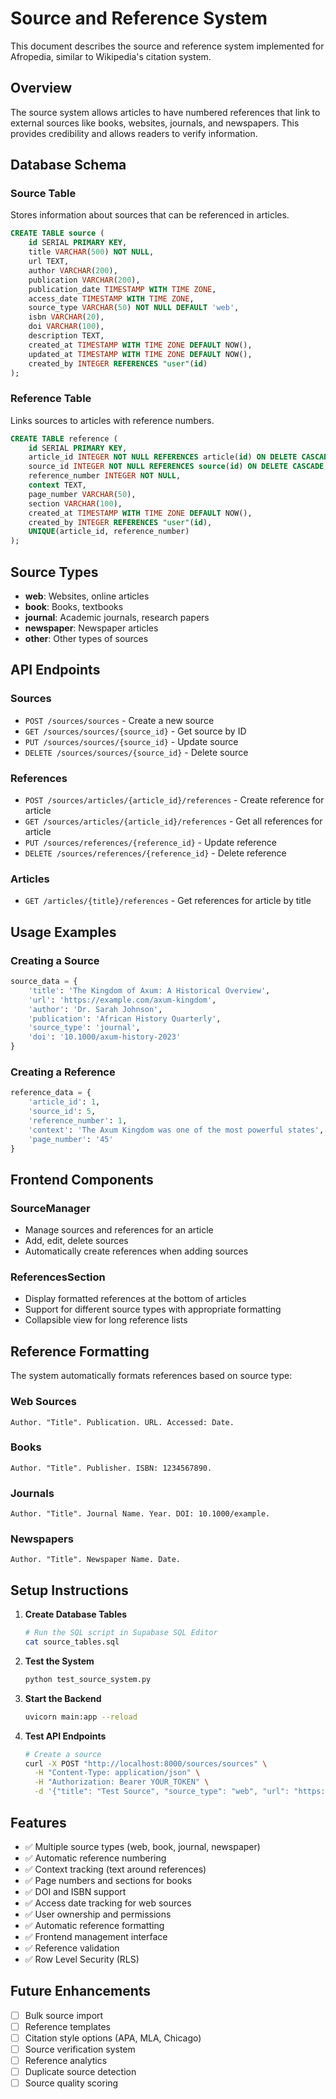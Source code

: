 # Source and Reference System

This document describes the source and reference system implemented for Afropedia, similar to Wikipedia's citation system.

## Overview

The source system allows articles to have numbered references that link to external sources like books, websites, journals, and newspapers. This provides credibility and allows readers to verify information.

## Database Schema

### Source Table
Stores information about sources that can be referenced in articles.

```sql
CREATE TABLE source (
    id SERIAL PRIMARY KEY,
    title VARCHAR(500) NOT NULL,
    url TEXT,
    author VARCHAR(200),
    publication VARCHAR(200),
    publication_date TIMESTAMP WITH TIME ZONE,
    access_date TIMESTAMP WITH TIME ZONE,
    source_type VARCHAR(50) NOT NULL DEFAULT 'web',
    isbn VARCHAR(20),
    doi VARCHAR(100),
    description TEXT,
    created_at TIMESTAMP WITH TIME ZONE DEFAULT NOW(),
    updated_at TIMESTAMP WITH TIME ZONE DEFAULT NOW(),
    created_by INTEGER REFERENCES "user"(id)
);
```

### Reference Table
Links sources to articles with reference numbers.

```sql
CREATE TABLE reference (
    id SERIAL PRIMARY KEY,
    article_id INTEGER NOT NULL REFERENCES article(id) ON DELETE CASCADE,
    source_id INTEGER NOT NULL REFERENCES source(id) ON DELETE CASCADE,
    reference_number INTEGER NOT NULL,
    context TEXT,
    page_number VARCHAR(50),
    section VARCHAR(100),
    created_at TIMESTAMP WITH TIME ZONE DEFAULT NOW(),
    created_by INTEGER REFERENCES "user"(id),
    UNIQUE(article_id, reference_number)
);
```

## Source Types

- **web**: Websites, online articles
- **book**: Books, textbooks
- **journal**: Academic journals, research papers
- **newspaper**: Newspaper articles
- **other**: Other types of sources

## API Endpoints

### Sources
- `POST /sources/sources` - Create a new source
- `GET /sources/sources/{source_id}` - Get source by ID
- `PUT /sources/sources/{source_id}` - Update source
- `DELETE /sources/sources/{source_id}` - Delete source

### References
- `POST /sources/articles/{article_id}/references` - Create reference for article
- `GET /sources/articles/{article_id}/references` - Get all references for article
- `PUT /sources/references/{reference_id}` - Update reference
- `DELETE /sources/references/{reference_id}` - Delete reference

### Articles
- `GET /articles/{title}/references` - Get references for article by title

## Usage Examples

### Creating a Source
```python
source_data = {
    'title': 'The Kingdom of Axum: A Historical Overview',
    'url': 'https://example.com/axum-kingdom',
    'author': 'Dr. Sarah Johnson',
    'publication': 'African History Quarterly',
    'source_type': 'journal',
    'doi': '10.1000/axum-history-2023'
}
```

### Creating a Reference
```python
reference_data = {
    'article_id': 1,
    'source_id': 5,
    'reference_number': 1,
    'context': 'The Axum Kingdom was one of the most powerful states',
    'page_number': '45'
}
```

## Frontend Components

### SourceManager
- Manage sources and references for an article
- Add, edit, delete sources
- Automatically create references when adding sources

### ReferencesSection
- Display formatted references at the bottom of articles
- Support for different source types with appropriate formatting
- Collapsible view for long reference lists

## Reference Formatting

The system automatically formats references based on source type:

### Web Sources
```
Author. "Title". Publication. URL. Accessed: Date.
```

### Books
```
Author. "Title". Publisher. ISBN: 1234567890.
```

### Journals
```
Author. "Title". Journal Name. Year. DOI: 10.1000/example.
```

### Newspapers
```
Author. "Title". Newspaper Name. Date.
```

## Setup Instructions

1. **Create Database Tables**
   ```bash
   # Run the SQL script in Supabase SQL Editor
   cat source_tables.sql
   ```

2. **Test the System**
   ```bash
   python test_source_system.py
   ```

3. **Start the Backend**
   ```bash
   uvicorn main:app --reload
   ```

4. **Test API Endpoints**
   ```bash
   # Create a source
   curl -X POST "http://localhost:8000/sources/sources" \
     -H "Content-Type: application/json" \
     -H "Authorization: Bearer YOUR_TOKEN" \
     -d '{"title": "Test Source", "source_type": "web", "url": "https://example.com"}'
   ```

## Features

- ✅ Multiple source types (web, book, journal, newspaper)
- ✅ Automatic reference numbering
- ✅ Context tracking (text around references)
- ✅ Page numbers and sections for books
- ✅ DOI and ISBN support
- ✅ Access date tracking for web sources
- ✅ User ownership and permissions
- ✅ Automatic reference formatting
- ✅ Frontend management interface
- ✅ Reference validation
- ✅ Row Level Security (RLS)

## Future Enhancements

- [ ] Bulk source import
- [ ] Reference templates
- [ ] Citation style options (APA, MLA, Chicago)
- [ ] Source verification system
- [ ] Reference analytics
- [ ] Duplicate source detection
- [ ] Source quality scoring
